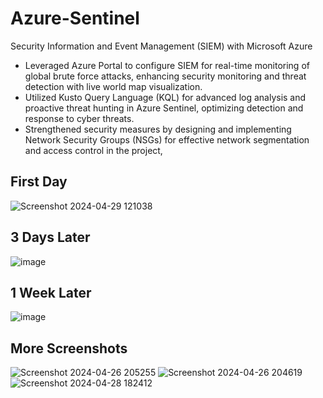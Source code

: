 # Azure-Sentinel

Security Information and Event Management (SIEM) with Microsoft Azure  
- Leveraged Azure Portal to configure SIEM for real-time monitoring of global brute force attacks, enhancing security monitoring and threat detection with live world map visualization.
- Utilized Kusto Query Language (KQL) for advanced log analysis and proactive threat hunting in Azure Sentinel, optimizing detection and response to cyber threats.
- Strengthened security measures by designing and implementing Network Security Groups (NSGs) for effective network segmentation and access control in the project, 

## First Day
![Screenshot 2024-04-29 121038](https://github.com/jsmccaffrey/Azure-Sentinel/assets/84482329/fda8e442-b3b1-4294-89d1-30b7e3cae806)
## 3 Days Later
![image](https://github.com/jsmccaffrey/Azure-Sentinel/assets/84482329/90a33b1f-dc52-41a4-ad5d-e1fd48e65671)
## 1 Week Later
![image](https://github.com/jsmccaffrey/Azure-Sentinel/assets/84482329/062246db-4fb3-4f97-8564-23fd3fa34f99)


## More Screenshots
![Screenshot 2024-04-26 205255](https://github.com/jsmccaffrey/Azure-Sentinel/assets/84482329/55cdec1f-96e2-4a6a-ae9f-56feb7977d1f)
![Screenshot 2024-04-26 204619](https://github.com/jsmccaffrey/Azure-Sentinel/assets/84482329/9c27f471-0e59-4efb-90b8-c48713868fb9)
![Screenshot 2024-04-28 182412](https://github.com/jsmccaffrey/Azure-Sentinel/assets/84482329/8aa4b2f4-a4e2-4e70-816c-c7e2a224fbec)

